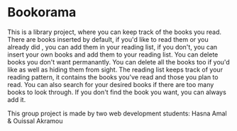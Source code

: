 # Bookorama
This is a library project, where you can keep track of the books you read. There are books inserted by default, if you'd like to read them or you already did , you can add them in your reading list, if you don't, you can insert your own books and add them to your reading list.
You can delete books you don't want permanantly. You can delete all the books too if you'd like as well as hiding them from sight.
The reading list keeps track of your reading pattern, it contains the books you've read and those you plan to read.
You can also search for your desired books if there are too many books to look through. If you don't find the book you want, you can always add it.

This group project is made by two web development students: 
Hasna Amal & Ouissal Akramou
